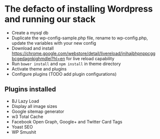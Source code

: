 # The defacto of installing Wordpress and running our stack

* Create a mysql db
* Duplicate the wp-config-sample.php file, rename to wp-config.php, update the variables with your new config
* Download and install https://chrome.google.com/webstore/detail/livereload/jnihajbhpnppcggbcgedagnkighmdlei?hl=en for live reload capability
* Run `bower install` and `npm install` in theme directory
* Activate theme and plugins
* Configure plugins (TODO add plugin configurations)

## Plugins installed

* BJ Lazy Load
* Display all image sizes
* Google sitemap generator
* w3 Total Cache
* Facebook Open Graph, Google+ and Twitter Card Tags
* Yoast SEO
* WP Smushit